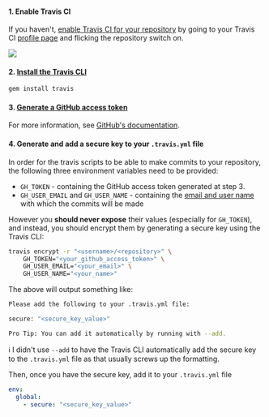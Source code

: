 #### 1. Enable Travis CI

If you haven't, [enable Travis CI for your
repository](https://docs.travis-ci.com/user/getting-started/#To-get-started-with-Travis-CI%3A)
by going to your Travis CI [profile page](https://travis-ci.org/profile)
and flicking the repository switch on.

![](https://cloud.githubusercontent.com/assets/1223565/12536703/4f9161ae-c2b5-11e5-904c-e11f561e8b6f.gif)

#### 2. [Install the Travis CLI](https://docs.travis-ci.com/user/encryption-keys/#Usage)

```bash
gem install travis
```

#### 3. [Generate a GitHub access token](https://github.com/settings/tokens)

For more information, see [GitHub's
documentation](https://help.github.com/articles/creating-an-access-token-for-command-line-use/).

#### 4. Generate and add a secure key to your `.travis.yml` file

In order for the travis scripts to be able to make commits to
your repository, the following three environment variables need
to be provided:

 * `GH_TOKEN` - containing the GitHub access token generated at step 3.
 * `GH_USER_EMAIL` and `GH_USER_NAME` - containing the [email and user
   name](https://git-scm.com/book/en/v2/Getting-Started-First-Time-Git-Setup#Your-Identity)
   with which the commits will be made

However you **should never expose** their values (especially for
`GH_TOKEN`), and instead, you should encrypt them by generating a
secure key using the Travis CLI:

```bash
travis encrypt -r "<username>/<repository>" \
    GH_TOKEN="<your_github_access_token>" \
    GH_USER_EMAIL="<your_email>" \
    GH_USER_NAME="<your_name>"
```

The above will output something like:

```bash
Please add the following to your .travis.yml file:

secure: "<secure_key_value>"

Pro Tip: You can add it automatically by running with --add.
```

:information_source: I didn't use `--add` to have the Travis CLI
automatically add the secure key to the `.travis.yml` file as that
usually screws up the formatting.

Then, once you have the secure key, add it to your `.travis.yml` file

```yaml
env:
  global:
    - secure: "<secure_key_value>"
```
